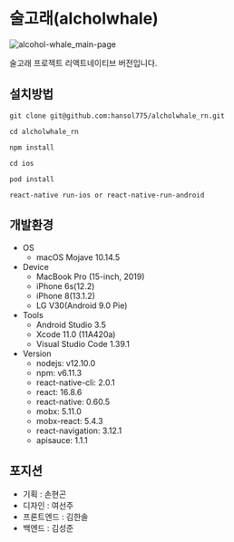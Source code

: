 # 술고래(alcholwhale)
![alcohol-whale_main-page](https://user-images.githubusercontent.com/46973058/66883817-273a9280-f00a-11e9-8d1b-366878125e78.png)

술고래 프로젝트 리액트네이티브 버전입니다.

## 설치방법

`git clone git@github.com:hansol775/alcholwhale_rn.git`

`cd alcholwhale_rn`

`npm install`

`cd ios`

`pod install`

`react-native run-ios or react-native-run-android`


## 개발환경
* OS
  * macOS Mojave 10.14.5
* Device
  * MacBook Pro (15-inch, 2019)
  * iPhone 6s(12.2)
  * iPhone 8(13.1.2)
  * LG V30(Android 9.0 Pie)
* Tools
  * Android Studio 3.5
  * Xcode 11.0 (11A420a)
  * Visual Studio Code 1.39.1
* Version
  * nodejs: v12.10.0
  * npm: v6.11.3
  * react-native-cli: 2.0.1
  * react: 16.8.6
  * react-native: 0.60.5
  * mobx: 5.11.0
  * mobx-react: 5.4.3
  * react-navigation: 3.12.1
  * apisauce: 1.1.1
  
  
 ## 포지션
  * 기획 : 손현곤
  * 디자인 : 여선주
  * 프론트엔드 : 김한솔
  * 백엔드 : 김성준
  

